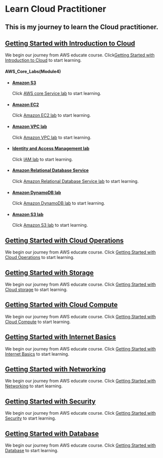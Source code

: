 # Learn Cloud Practitioner
## This is my journey to learn the Cloud practitioner.

## <a href="./Getting Started with Introduction to Cloud/README.md">Getting Started with Introduction to Cloud</a>
We begin our journey from AWS educate course. Click[Getting Started with Introduction to Cloud](https://awseducate.instructure.com/courses/746/modules) to start learning.

####    <b>AWS_Core_Labs(Module4)</b>

+   ####  <a href="./Getting Started with Introduction to Cloud/AWS_core_Service_lab(Amazon S3)/README.md">Amazon S3</a>

       
     Click   [AWS core Service lab](https://awseducate.instructure.com/courses/746/pages/aws-core-services-labs?module_item_id=15101) to start learning.

+    ####  <a href="./Getting Started with Introduction to Cloud/Introduction to Amazon EC2 lab/README.md">Amazon EC2</a>

    
     Click [Amazon EC2 lab](https://awseducate.instructure.com/courses/746/assignments/3072?module_item_id=15076) to start learning.

+    ####  <a href="./Getting Started with Introduction to Cloud/Amazon VPC lab/README.md">Amazon VPC lab</a>

    
     Click [Amazon VPC lab](https://awseducate.instructure.com/courses/746/modules) to start learning.

+    ####  <a href="./Getting Started with Introduction to Cloud/Identity and Access Management lab/README.md">Identity and Access Management lab</a>
    
     Click [IAM lab](https://awseducate.instructure.com/courses/746/modules) to start learning.


+   #### <a href="./Getting Started with Introduction to Cloud/Amazon Relational Database Service lab/README.md">Amazon Relational Database Service </a>
     Click [Amazon Relational Database Service lab](https://awseducate.instructure.com/courses/746/modules) to start learning.

+   #### <a href="./Getting Started with Introduction to Cloud/Amazon DynamoDB lab/README.md">Amazon DynamoDB lab</a>
     Click [Amazon DynamoDB lab](https://awseducate.instructure.com/courses/746/modules) to start learning.

+   #### <a href="./Getting Started with Introduction to Cloud/Amazon S3 lab/README.md">Amazon S3 lab</a>
     Click [Amazon S3 lab](https://awseducate.instructure.com/courses/768/assignments/3159?module_item_id=13575) to start learning.

## <a href="./Getting Started with Cloud Operations/README.md">Getting Started with Cloud Operations</a>
We begin our journey from AWS educate course. Click [Getting Started with Cloud Operations](https://awseducate.instructure.com/courses/889) to start learning.

## <a href="./Getting Started with Storage/README.md">Getting Started with Storage</a>
We begin our journey from AWS educate course. Click [Getting Started with Cloud storage](https://awseducate.instructure.com/courses/815) to start learning.

## <a href="./Getting Started with Cloud Compute/README.md">Getting Started with Cloud Compute</a>
We begin our journey from AWS educate course. Click [Getting Started with Cloud Compute](https://awseducate.instructure.com/courses/817) to start learning.

## <a href="./Getting Started with Internet Basics/README.md">Getting Started with Internet Basics</a>
We begin our journey from AWS educate course. Click [Getting Started with Internet Basics](https://awseducate.instructure.com/courses/546) to start learning.


## <a href="./Getting started with Networking/README.md">Getting Started with Networking</a>
We begin our journey from AWS educate course. Click [Getting Started with Networking](https://awseducate.instructure.com/courses/866/pages/getting-started-with-networking?module_item_id=14945) to start learning.


## <a href="./Getting started with Security/README.md">Getting Started with Security</a>
We begin our journey from AWS educate course. Click [Getting Started with Security](https://awseducate.instructure.com/courses/890/modules/items/15057) to start learning.

## <a href="./Getting started with Database/README.md">Getting Started with Database</a>
We begin our journey from AWS educate course. Click [Getting Started with Database](https://awseducate.instructure.com/courses/887/pages/getting-started-with-databases?module_item_id=15023) to start learning.